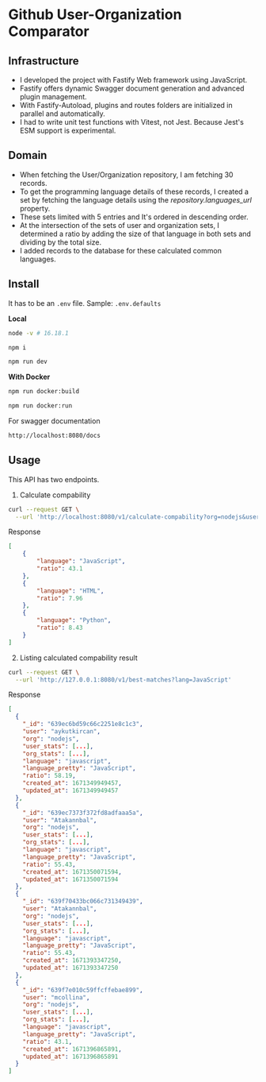 # Github User-Organization Comparator

## Infrastructure

* I developed the project with Fastify Web framework using JavaScript.
* Fastify offers dynamic Swagger document generation and advanced plugin management.
* With Fastify-Autoload, plugins and routes folders are initialized in parallel and automatically.
* I had to write unit test functions with Vitest, not Jest. Because Jest's ESM support is experimental.

## Domain

* When fetching the User/Organization repository, I am fetching 30 records.
* To get the programming language details of these records, I created a set by fetching the language details using the *repository.languages_url* property.
* These sets limited with 5 entries and It's ordered in descending order.
* At the intersection of the sets of user and organization sets, I determined a ratio by adding the size of that language in both sets and dividing by the total size.
* I added records to the database for these calculated common languages.

## Install

It has to be an `.env` file. Sample: `.env.defaults`

**Local**

```bash
node -v # 16.18.1
```

```bash
npm i
```

```bash
npm run dev
```

**With Docker**

```bash
npm run docker:build
```

```bash
npm run docker:run
```

For swagger documentation

```bash
http://localhost:8080/docs
```

## Usage

This API has two endpoints.

1. Calculate compability

```bash
curl --request GET \
  --url 'http://localhost:8080/v1/calculate-compability?org=nodejs&user=mcollina'
```

Response

```json
[
    {
        "language": "JavaScript",
        "ratio": 43.1
    },
    {
        "language": "HTML",
        "ratio": 7.96
    },
    {
        "language": "Python",
        "ratio": 8.43
    }
]
```

2. Listing calculated compability result

```bash
curl --request GET \
  --url 'http://127.0.0.1:8080/v1/best-matches?lang=JavaScript'
```

Response

```json
[
  {
    "_id": "639ec6bd59c66c2251e8c1c3",
    "user": "aykutkircan",
    "org": "nodejs",
    "user_stats": [...],
    "org_stats": [...],
    "language": "javascript",
    "language_pretty": "JavaScript",
    "ratio": 58.19,
    "created_at": 1671349949457,
    "updated_at": 1671349949457
  },
  {
    "_id": "639ec7373f372fd8adfaaa5a",
    "user": "Atakannbal",
    "org": "nodejs",
    "user_stats": [...],
    "org_stats": [...],
    "language": "javascript",
    "language_pretty": "JavaScript",
    "ratio": 55.43,
    "created_at": 1671350071594,
    "updated_at": 1671350071594
  },
  {
    "_id": "639f70433bc066c731349439",
    "user": "Atakannbal",
    "org": "nodejs",
    "user_stats": [...],
    "org_stats": [...],
    "language": "javascript",
    "language_pretty": "JavaScript",
    "ratio": 55.43,
    "created_at": 1671393347250,
    "updated_at": 1671393347250
  },
  {
    "_id": "639f7e010c59ffcffebae899",
    "user": "mcollina",
    "org": "nodejs",
    "user_stats": [...],
    "org_stats": [...],
    "language": "javascript",
    "language_pretty": "JavaScript",
    "ratio": 43.1,
    "created_at": 1671396865891,
    "updated_at": 1671396865891
  }
]

```